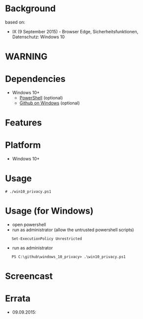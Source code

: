 
Background
==========
based on:
* IX (9 September 2015) - Browser Edge, Sicherheitsfunktionen, Datenschutz: Windows 10

WARNING
=======

Dependencies
============
* Windows 10+
   * [PowerShell](https://www.microsoft.com/en-us/download/details.aspx?id=34595) (optional)
   * [Github on Windows](https://windows.github.com/) (optional)

Features
========

Platform
========
* Windows 10+

Usage
=====
    # ./win10_privacy.ps1

Usage (for Windows)
===================
* open powershell
* run as administrator (allow the untrusted powershell scripts)
```
   Set-ExecutionPolicy Unrestricted
```

* run as administrator
```
   PS C:\github\windows_10_privacy> .\win10_privacy.ps1
```

Screencast
==========

Errata
======
* 09.09.2015:
```
```

